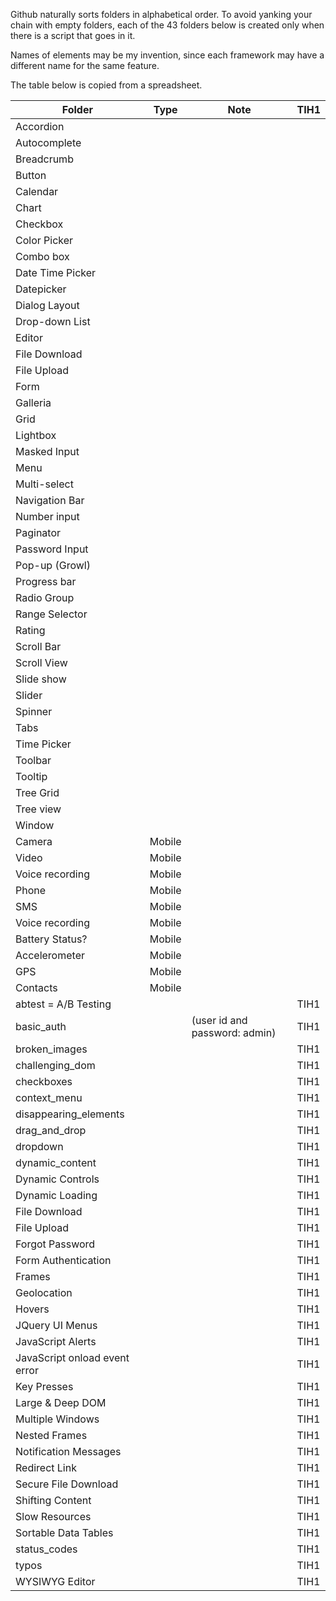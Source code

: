 Github naturally sorts folders in alphabetical order.
To avoid yanking your chain with empty folders, each of the 43 folders below
is created only when there is a script that goes in it.

Names of elements may be my invention, since each framework may have a different name for the same feature.

The table below is copied from a spreadsheet.


|	Folder	|	Type	|	Note	|	TIH1	|
|	---------	|	------	|	-------	|	----	|
|	Accordion	|		|		|		|
|	Autocomplete	|		|		|		|
|	Breadcrumb	|		|		|		|
|	Button	|		|		|		|
|	Calendar	|		|		|		|
|	Chart	|		|		|		|
|	Checkbox	|		|		|		|
|	Color Picker	|		|		|		|
|	Combo box	|		|		|		|
|	Date Time Picker	|		|		|		|
|	Datepicker	|		|		|		|
|	Dialog Layout	|		|		|		|
|	Drop-down List	|		|		|		|
|	Editor	|		|		|		|
|	File Download	|		|		|		|
|	File Upload	|		|		|		|
|	Form	|		|		|		|
|	Galleria	|		|		|		|
|	Grid	|		|		|		|
|	Lightbox	|		|		|		|
|	Masked Input	|		|		|		|
|	Menu	|		|		|		|
|	Multi-select	|		|		|		|
|	Navigation Bar	|		|		|		|
|	Number input	|		|		|		|
|	Paginator	|		|		|		|
|	Password Input	|		|		|		|
|	Pop-up (Growl)	|		|		|		|
|	Progress bar	|		|		|		|
|	Radio Group	|		|		|		|
|	Range Selector	|		|		|		|
|	Rating	|		|		|		|
|	Scroll Bar	|		|		|		|
|	Scroll View	|		|		|		|
|	Slide show	|		|		|		|
|	Slider	|		|		|		|
|	Spinner	|		|		|		|
|	Tabs	|		|		|		|
|	Time Picker	|		|		|		|
|	Toolbar	|		|		|		|
|	Tooltip	|		|		|		|
|	Tree Grid	|		|		|		|
|	Tree view	|		|		|		|
|	Window	|		|		|		|
|	Camera	|	Mobile	|		|		|
|	Video	|	Mobile	|		|		|
|	Voice recording	|	Mobile	|		|		|
|	Phone	|	Mobile	|		|		|
|	SMS	|	Mobile	|		|		|
|	Voice recording	|	Mobile	|		|		|
|	Battery Status?	|	Mobile	|		|		|
|	Accelerometer	|	Mobile	|		|		|
|	GPS	|	Mobile	|		|		|
|	Contacts	|	Mobile	|		|		|
|	abtest = A/B Testing	|		|		|	TIH1	|
|	basic_auth	|		|	 (user id and password: admin)	|	TIH1	|
|	broken_images	|		|		|	TIH1	|
|	challenging_dom	|		|		|	TIH1	|
|	checkboxes	|		|		|	TIH1	|
|	context_menu	|		|		|	TIH1	|
|	disappearing_elements	|		|		|	TIH1	|
|	drag_and_drop	|		|		|	TIH1	|
|	dropdown	|		|		|	TIH1	|
|	dynamic_content	|		|		|	TIH1	|
|	Dynamic Controls	|		|		|	TIH1	|
|	Dynamic Loading	|		|		|	TIH1	|
|	File Download	|		|		|	TIH1	|
|	File Upload	|		|		|	TIH1	|
|	Forgot Password	|		|		|	TIH1	|
|	Form Authentication	|		|		|	TIH1	|
|	Frames	|		|		|	TIH1	|
|	Geolocation	|		|		|	TIH1	|
|	Hovers	|		|		|	TIH1	|
|	JQuery UI Menus	|		|		|	TIH1	|
|	JavaScript Alerts	|		|		|	TIH1	|
|	JavaScript onload event error	|		|		|	TIH1	|
|	Key Presses	|		|		|	TIH1	|
|	Large & Deep DOM	|		|		|	TIH1	|
|	Multiple Windows	|		|		|	TIH1	|
|	Nested Frames	|		|		|	TIH1	|
|	Notification Messages	|		|		|	TIH1	|
|	Redirect Link	|		|		|	TIH1	|
|	Secure File Download	|		|		|	TIH1	|
|	Shifting Content	|		|		|	TIH1	|
|	Slow Resources	|		|		|	TIH1	|
|	Sortable Data Tables	|		|		|	TIH1	|
|	status_codes	|		|		|	TIH1	|
|	typos	|		|		|	TIH1	|
|	WYSIWYG Editor	|		|		|	TIH1	|

